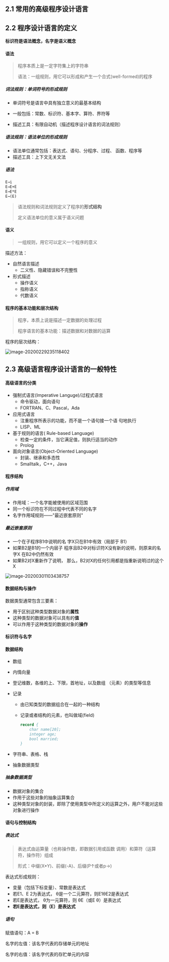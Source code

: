 ## 2.1 常用的高级程序设计语言



## 2.2 程序设计语言的定义

**标识符是语法概念，名字是语义概念**



#### 语法

> 程序本质上是一定字符集上的字符串
>
> 语法：一组规则，用它可以形成和产生一个合式(well-formed)的程序



##### 词法规则：单词符号的形成规则

- 单词符号是语言中具有独立意义的最基本结构

- 一般包括：常数、标识符、基本字、算符、界符等

- 描述工具：有限自动机（描述程序设计语言的词法规则）

    

##### 语法规则：语法单位的形成规则

- 语法单位通常包括：表达式、语句、分程序、过程、 函数、程序等
- 描述工具：上下文无关文法



##### 语法

```txt
E→i
E→E+E
E→E*E
E→(E)
```

> 语法规则和词法规则定义了程序的**形式结构**
>
> 定义语法单位的意义属于语义问题



#### 语义

> 一组规则，用它可以定义一个程序的意义

描述方法：

- 自然语言描述
    - 二义性、隐藏错误和不完整性
- 形式描述
    - 操作语义
    - 指称语义
    - 代数语义



#### 程序的基本功能和层次结构

> 程序，本质上说是描述一定数据的处理过程
>
> 程序语言的基本功能：描述数据和对数据的运算

程序的层次结构：

![image-20200229235118402](F:\learning\note\编译原理\第二讲.assets\image-20200229235118402.png)



## 2.3 高级语言程序设计语言的一般特性

#### 高级语言的分类

- 强制式语言(Imperative Languge)/过程式语言
    - 命令驱动，面向语句
    - FORTRAN、C、Pascal，Ada
- 应用式语言
    - 注重程序所表示的功能，而不是一个语句接一个语 句地执行
    - LISP、ML
- 基于规则的语言( Rule-based Language)
    - 检查一定的条件，当它满足值，则执行适当的动作
    - Prolog
- 面向对象语言(Object-Oriented Language)
    - 封装、继承和多态性
    - Smalltalk，C++，Java



#### 程序结构

 ##### 作用域

- 作用域：一个名字能被使用的区域范围
- 同一个标识符在不同过程中代表不同的名字
- 名字作用域规则——"最近嵌套原则"



##### 最近嵌套原则

- 一个在子程序B1中说明的名 字X只在B1中有效（局部于 B1）
- 如果B2是B1的一个内层子 程序且B2中对标识符X没有新的说明，则原来的名字X 在B2中仍然有效
- 如果B2对X重新作了说明， 那么，B2对X的任何引用都是指重新说明过的这个X

![image-20200301103438757](F:\learning\note\编译原理\第二讲.assets\image-20200301103438757.png)



#### 数据结构与操作

数据类型通常包含三要素：

- 用于区别这种类型数据对象的**属性**
- 这种类型的数据对象可以具有的**值**
- 可以作用于这种类型的数据对象的**操作**



#### 标识符与名字



#### 数据结构



- 数组

- 内情向量
  
- 登记维数，各维的上、下限，首地址，以及数组 （元素）的类型等信息
  
- 记录

    - 由已知类型的数据组合在一起的一种结构

    - 记录或者结构的元素，也叫做域(field) 

        ```pascal
        record { 
        	char name[20];
        	integer age;
        	bool married;
        }
        ```

- 字符串、表格、栈

- 抽象数据类型




##### 抽象数据类型

- 数据对象的集合
- 作用于这些对象的抽象运算集合
- 这种类型对象的封装，即除了使用类型中所定义的运算之外，用户不能对这些对象进行操作



#### 语句与控制结构

##### 表达式

> 表达式由运算量（也称操作数，即数据引用或函数 调用）和算符（运算符，操作符）组成
>
> 形式：中缀(X*Y)、前缀(-A)、后缀(P↑或者p->)

表达式形成规则：

- 变量（包括下标变量）、常数是表达式
- 若E1、E 2为表达式， θ是一个二元算符，则E1θE2是表达式
- 若E是表达式， θ为一元算符，则 θE（或E θ）是表达式
- **若E是表达式，则（E）是表达式**



##### 语句

赋值语句：A = B

名字的左值：该名字代表的存储单元的地址

名字的右值：该名字代表的存贮单元的内容

























































